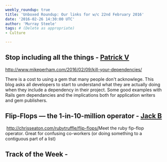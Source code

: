 ```yaml
---
weekly_roundup: true
title: 'Unboxed Roundup: Our links for w/c 22nd February 2016'
date: '2016-02-26 14:30:00 UTC'
author: 'Murray Steele'
tags: # (Delete as appropriate)
- Culture

---
```


## Stop including all the things - [Patrick V](/people#patrick-vine)

http://www.mikeperham.com/2016/02/09/kill-your-dependencies/

There is a cost to using a gem that many people don't acknowlege. This blog asks all developers to start to understand what they are actually doing when they include a dependency in their project.  Some good examples with Rails gem dependancies and the implications both for application writers and gem publishers.

## Flip-Flops — the 1-in-10-million operator - [Jack B](/people#jack-bracewell)
​
http://chrisseaton.com/rubytruffle/flip-flops/
​
Meet the ruby fip-flop operator. Great for confusing co-workers (or doing something to a contiguous part of a list)

## Track of the Week - []()
